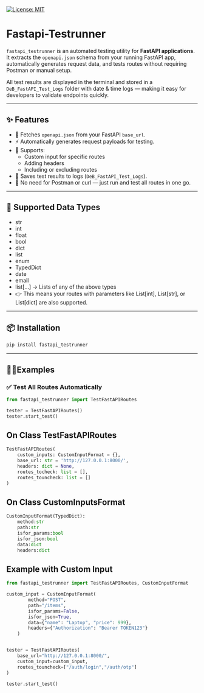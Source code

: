 [![License: MIT](https://img.shields.io/badge/License-MIT-yellow.svg)](./LICENSE)

# Fastapi-Testrunner

`fastapi_testrunner` is an automated testing utility for **FastAPI applications**.  
It extracts the `openapi.json` schema from your running FastAPI app, automatically generates request data, and tests routes without requiring Postman or manual setup.

All test results are displayed in the terminal and stored in a `DeB_FastAPI_Test_Logs` folder with date & time logs — making it easy for developers to validate endpoints quickly.

---

## ✨ Features
- 🔗 Fetches `openapi.json` from your FastAPI `base_url`.
- ⚡ Automatically generates request payloads for testing.
- 🧩 Supports:
  - Custom input for specific routes
  - Adding headers
  - Including or excluding routes
- 📝 Saves test results to logs (`DeB_FastAPI_Test_Logs`).
- 🚀 No need for Postman or curl — just run and test all routes in one go.

---

## 🔢 Supported Data Types
- str
- int
- float
- bool
- dict
- list
- enum
- TypedDict
- date
- email
- list[...] → Lists of any of the above types
- 👉 This means your routes with parameters like List[int], List[str], or List[dict] are also supported.

---

## 📦 Installation

```bash
pip install fastapi_testrunner

```

---

## 🧑‍💻Examples

### ✅ Test All Routes Automatically
```python
from fastapi_testrunner import TestFastAPIRoutes

tester = TestFastAPIRoutes()
tester.start_test()

```

## On Class TestFastAPIRoutes
```python
TestFastAPIRoutes(
    custom_inputs: CustomInputFormat = {},
    base_url: str = 'http://127.0.0.1:8000/',
    headers: dict = None,
    routes_tocheck: list = [],
    routes_touncheck: list = []
)
```

## On Class CustomInputsFormat
```python
CustomInputFormat(TypedDict):
    method:str
    path:str
    isfor_params:bool
    isfor_json:bool
    data:dict
    headers:dict
```

## Example with Custom Input
```python
from fastapi_testrunner import TestFastAPIRoutes, CustomInputFormat

custom_input = CustomInputFormat(
        method="POST",
        path="/items",
        isfor_params=False,
        isfor_json=True,
        data={"name": "Laptop", "price": 999},
        headers={"Authorization": "Bearer TOKEN123"}
    )


tester = TestFastAPIRoutes(
    base_url="http://127.0.0.1:8000/",
    custom_input=custom_input,
    routes_touncheck=["/auth/login","/auth/otp"]
)

tester.start_test()
```